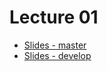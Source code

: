 # Lecture 01
* [Slides - master](https://gitpitch.com/FitIW/5?grs=github&p=Lectures%2FLecture_02#/)
* [Slides - develop](https://gitpitch.com/FitIW/5/Lecture02?grs=github&t=white&p=Lectures%2FLecture_02#/)
